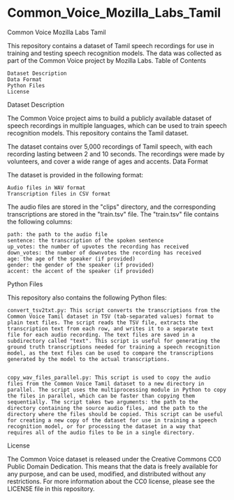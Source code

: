# Common_Voice_Mozilla_Labs_Tamil
Common Voice Mozilla Labs Tamil

This repository contains a dataset of Tamil speech recordings for use in training and testing speech recognition models. The data was collected as part of the Common Voice project by Mozilla Labs.
Table of Contents

    Dataset Description
    Data Format
    Python Files
    License

Dataset Description

The Common Voice project aims to build a publicly available dataset of speech recordings in multiple languages, which can be used to train speech recognition models. This repository contains the Tamil dataset.

The dataset contains over 5,000 recordings of Tamil speech, with each recording lasting between 2 and 10 seconds. The recordings were made by volunteers, and cover a wide range of ages and accents.
Data Format

The dataset is provided in the following format:

    Audio files in WAV format
    Transcription files in CSV format

The audio files are stored in the "clips" directory, and the corresponding transcriptions are stored in the "train.tsv" file. The "train.tsv" file contains the following columns:

    path: the path to the audio file
    sentence: the transcription of the spoken sentence
    up_votes: the number of upvotes the recording has received
    down_votes: the number of downvotes the recording has received
    age: the age of the speaker (if provided)
    gender: the gender of the speaker (if provided)
    accent: the accent of the speaker (if provided)

Python Files

This repository also contains the following Python files:

    convert_tsv2txt.py: This script converts the transcriptions from the Common Voice Tamil dataset in TSV (tab-separated values) format to plain text files. The script reads the TSV file, extracts the transcription text from each row, and writes it to a separate text file for each audio recording. The text files are saved in a subdirectory called "text". This script is useful for generating the ground truth transcriptions needed for training a speech recognition model, as the text files can be used to compare the transcriptions generated by the model to the actual transcriptions.
    
    
    copy_wav_files_parallel.py: This script is used to copy the audio files from the Common Voice Tamil dataset to a new directory in parallel. The script uses the multiprocessing module in Python to copy the files in parallel, which can be faster than copying them sequentially. The script takes two arguments: the path to the directory containing the source audio files, and the path to the directory where the files should be copied. This script can be useful for creating a new copy of the dataset for use in training a speech recognition model, or for processing the dataset in a way that requires all of the audio files to be in a single directory.


License

The Common Voice dataset is released under the Creative Commons CC0 Public Domain Dedication. This means that the data is freely available for any purpose, and can be used, modified, and distributed without any restrictions. For more information about the CC0 license, please see the LICENSE file in this repository.
